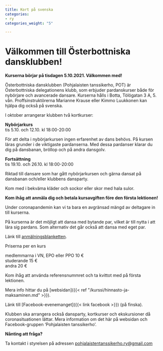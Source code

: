 ```yaml
---
title: Kort på svenska
categories:
- ry
categories_weight: "5"

---
```

# Välkommen till Österbottniska dansklubben!

**Kurserna börjar på tisdagen 5.10.2021. Välkommen med!**

Österbottniska dansklubben (Pohjalaisten tanssikerho, POT) är Österbottniska delegationens klubb, som erbjuder pardanskurser både för nybörjare och avancerade dansare. Kurserna hålls i Botta, Tölögatan 3 A, 5. vån. Proffsinstruktörerna Marianne Krause eller Kimmo Luukkonen kan hjälpa dig också på svenska.

I oktober arrangerar klubben två kortkurser:

**Nybörjarkurs**  
tis 5.10. och 12.10. kl 18:00-20:00

För att delta i nybörjarkursen ingen erfarenhet av dans behövs. På kursen läras grunder i de viktigaste pardanserna. Med dessa pardanser klarar du dig på dansbanan, bröllop och på andra dansgolv.

**Fortsättning**  
tis 19.10. och 26.10. kl 18:00-20:00

Riktad till dansare som har gått nybörjarkursen och gärna dansat på dansbanan och/eller klubbens dansparty.

Kom med i bekväma kläder och sockor eller skor med hala sulor.

**Kom ihåg att anmäla dig och betala kursavgiften före den första lektionen!**

Under coronapandemin kan vi ta bara en avgränsad mängd av deltagare in till kurserna.

På kurserna är det möjligt att dansa med bytande par, vilket är till nytta i att lära sig pardans. Som alternativ det går också att dansa med eget par.

Länk till [anmälningsblanketten](https://docs.google.com/forms/d/e/1FAIpQLSfzk-xtgL3YcQRjJyvUVh1kdIy5aECt9h1B4fBb0-ZBczAuMw/viewform?usp=sf_link).

Priserna per en kurs

medlemmarna i VN, EPO eller PPO 10 €  
studerande 15 €  
andra 20 €

Kom ihåg att använda referensnummret och ta kvittot med på första lektionen.

Mera info hittar du på [websidan]({{< ref "/kurssi/hinnasto-ja-maksaminen.md" >}}).

Länk till [Facebook-evenemanget]({{< link facebook >}}) (på finska).

Klubben ska arrangera också dansparty, kortkurser och ekskursioner då coronasituationen lättar. Mera information om det här på websidan och Facebook-gruppen ‘Pohjalaisten tanssikerho’.

**Nånting att fråga?**

Ta kontakt i styrelsen på adressen pohjalaistentanssikerho.ry@gmail.com
